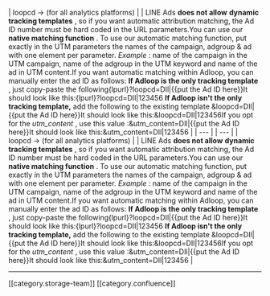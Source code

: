 

| loopcd → (for all analytics platforms) | 
| LINE Ads  **does not allow**  **dynamic tracking templates** , so if you want automatic attribution matching, the Ad ID number must be hard coded in the URL parameters.You can use our  **native matching function** . To use our automatic matching function, put exactly in the UTM parameters the names of the campaign, adgroup & ad with one element per parameter. _Example_  : name of the campaign in the UTM campaign, name of the adgroup in the UTM keyword and name of the ad in UTM content.If you want automatic matching within Adloop, you can manually enter the ad ID as follows: **If Adloop is the only tracking template** , just copy-paste the following{lpurl}?loopcd=DIl|{{put the Ad ID here}}It should look like this:{lpurl}?loopcd=DIl|123456 **If Adloop isn't the only tracking template,**  add the following to the existing template &loopcd=DIl|{{put the Ad ID here}}It should look like this:&loopcd=DIl|123456If you opt for the  _utm_content_ , use this value :&utm_content=DIl|{{put the Ad ID here}}It should look like this:&utm_content=DIl|123456 | 
|  --- | 
|  --- | 
| loopcd → (for all analytics platforms) | 
| LINE Ads  **does not allow**  **dynamic tracking templates** , so if you want automatic attribution matching, the Ad ID number must be hard coded in the URL parameters.You can use our  **native matching function** . To use our automatic matching function, put exactly in the UTM parameters the names of the campaign, adgroup & ad with one element per parameter. _Example_  : name of the campaign in the UTM campaign, name of the adgroup in the UTM keyword and name of the ad in UTM content.If you want automatic matching within Adloop, you can manually enter the ad ID as follows: **If Adloop is the only tracking template** , just copy-paste the following{lpurl}?loopcd=DIl|{{put the Ad ID here}}It should look like this:{lpurl}?loopcd=DIl|123456 **If Adloop isn't the only tracking template,**  add the following to the existing template &loopcd=DIl|{{put the Ad ID here}}It should look like this:&loopcd=DIl|123456If you opt for the  _utm_content_ , use this value :&utm_content=DIl|{{put the Ad ID here}}It should look like this:&utm_content=DIl|123456 | 



*****

[[category.storage-team]] 
[[category.confluence]] 
